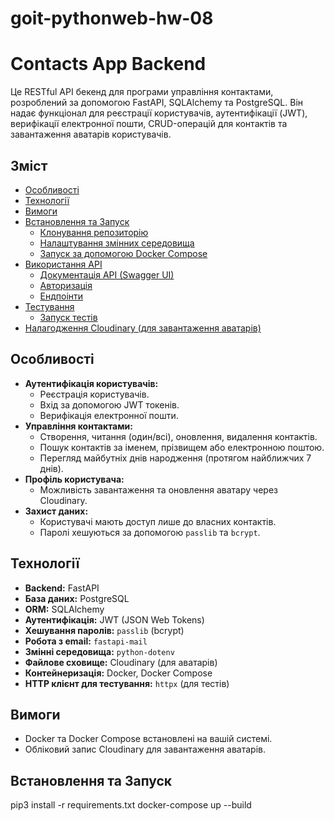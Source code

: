 # goit-pythonweb-hw-08
# Contacts App Backend

Це RESTful API бекенд для програми управління контактами, розроблений за допомогою FastAPI, SQLAlchemy та PostgreSQL. Він надає функціонал для реєстрації користувачів, аутентифікації (JWT), верифікації електронної пошти, CRUD-операцій для контактів та завантаження аватарів користувачів.

## Зміст

* [Особливості](#особливості)
* [Технології](#технології)
* [Вимоги](#вимоги)
* [Встановлення та Запуск](#встановлення-та-запуск)
    * [Клонування репозиторію](#клонування-репозиторію)
    * [Налаштування змінних середовища](#налаштування-змінних-середовища)
    * [Запуск за допомогою Docker Compose](#запуск-за-допомогою-docker-compose)
* [Використання API](#використання-api)
    * [Документація API (Swagger UI)](#документація-api-swagger-ui)
    * [Авторизація](#авторизація)
    * [Ендпоінти](#ендпоінти)
* [Тестування](#тестування)
    * [Запуск тестів](#запуск-тестів)
* [Налагодження Cloudinary (для завантаження аватарів)](#налагодження-cloudinary-для-завантаження-аватарів)

## Особливості

* **Аутентифікація користувачів:**
    * Реєстрація користувачів.
    * Вхід за допомогою JWT токенів.
    * Верифікація електронної пошти.
* **Управління контактами:**
    * Створення, читання (один/всі), оновлення, видалення контактів.
    * Пошук контактів за іменем, прізвищем або електронною поштою.
    * Перегляд майбутніх днів народження (протягом найближчих 7 днів).
* **Профіль користувача:**
    * Можливість завантаження та оновлення аватару через Cloudinary.
* **Захист даних:**
    * Користувачі мають доступ лише до власних контактів.
    * Паролі хешуються за допомогою `passlib` та `bcrypt`.

## Технології

* **Backend:** FastAPI
* **База даних:** PostgreSQL
* **ORM:** SQLAlchemy
* **Аутентифікація:** JWT (JSON Web Tokens)
* **Хешування паролів:** `passlib` (bcrypt)
* **Робота з email:** `fastapi-mail`
* **Змінні середовища:** `python-dotenv`
* **Файлове сховище:** Cloudinary (для аватарів)
* **Контейнеризація:** Docker, Docker Compose
* **HTTP клієнт для тестування:** `httpx` (для тестів)

## Вимоги

* Docker та Docker Compose встановлені на вашій системі.
* Обліковий запис Cloudinary для завантаження аватарів.

## Встановлення та Запуск
pip3 install -r requirements.txt
docker-compose up --build